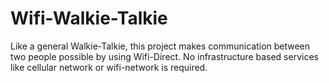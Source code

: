# Wifi-Walkie-Talkie
Like a general Walkie-Talkie, this project makes communication between two people possible by using Wifi-Direct. No infrastructure based services like cellular network or wifi-network is required. 

